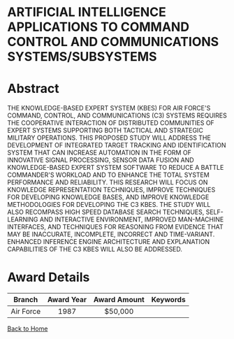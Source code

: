 
ARTIFICIAL INTELLIGENCE APPLICATIONS TO COMMAND CONTROL AND COMMUNICATIONS SYSTEMS/SUBSYSTEMS
=============================================================================================

# Abstract


THE KNOWLEDGE-BASED EXPERT SYSTEM (KBES) FOR AIR FORCE&apos;S COMMAND, CONTROL, AND COMMUNICATIONS (C3) SYSTEMS REQUIRES THE COOPERATIVE INTERACTION OF DISTRIBUTED COMMUNITIES OF EXPERT SYSTEMS SUPPORTING BOTH TACTICAL AND STRATEGIC MILITARY OPERATIONS. THIS PROPOSED STUDY WILL ADDRESS THE DEVELOPMENT OF INTEGRATED TARGET TRACKING AND IDENTIFICATION SYSTEM THAT CAN INCREASE AUTOMATION IN THE FORM OF INNOVATIVE SIGNAL PROCESSING, SENSOR DATA FUSION AND KNOWLEDGE-BASED EXPERT SYSTEM SOFTWARE TO REDUCE A BATTLE COMMANDER&apos;S WORKLOAD AND TO ENHANCE THE TOTAL SYSTEM PERFORMANCE AND RELIABILITY. THIS RESEARCH WILL FOCUS ON KNOWLEDGE REPRESENTATION TECHNIQUES, IMPROVE TECHNIQUES FOR DEVELOPING KNOWLEDGE BASES, AND IMPROVE KNOWLEDGE METHODOLOGIES FOR DEVELOPING THE C3 KBES. THE STUDY WILL ALSO RECOMPASS HIGH SPEED DATABASE SEARCH TECHNIQUES, SELF-LEARNING AND INTERACTIVE ENVIRONMENT, IMPROVED MAN-MACHINE INTERFACES, AND TECHNIQUES FOR REASONING FROM EVIDENCE THAT MAY BE INACCURATE, INCOMPLETE, INCORRECT AND TIME-VARIANT. ENHANCED INFERENCE ENGINE ARCHITECTURE AND EXPLANATION CAPABILITIES OF THE C3 KBES WILL ALSO BE ADDRESSED.  

# Award Details

|Branch|Award Year|Award Amount|Keywords|
| :---: | :---: | :---: | :---: |
|Air Force|1987|$50,000||
  
  


[Back to Home](https://github.com/chrischow/dod_sbir_awards)